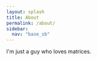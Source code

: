 ```yaml
---
layout: splash
title: About
permalink: /about/
sidebar:
  nav: "base_sb"
---
```


I'm just a guy who loves matrices.